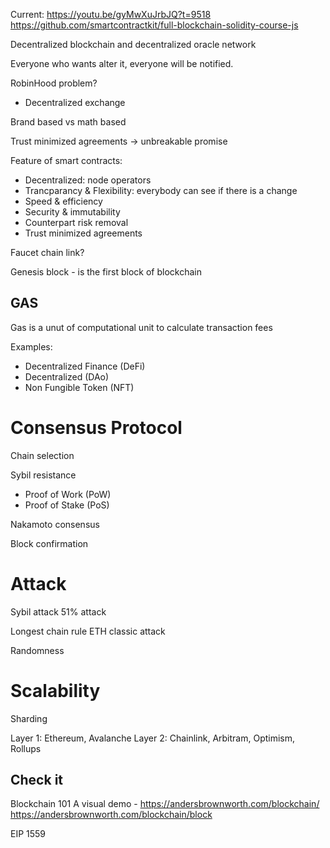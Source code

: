 Current: https://youtu.be/gyMwXuJrbJQ?t=9518 
https://github.com/smartcontractkit/full-blockchain-solidity-course-js


Decentralized blockchain and decentralized oracle network

Everyone who wants alter it, everyone will be notified.

RobinHood problem?
- Decentralized exchange

Brand based vs math based

Trust minimized agreements  -> unbreakable promise

Feature of smart contracts:
- Decentralized: node operators
- Trancparancy & Flexibility: everybody can see if there is a change
- Speed & efficiency
- Security & immutability
- Counterpart risk removal
- Trust minimized agreements

Faucet chain link?


Genesis block - is the first block of blockchain

## GAS
Gas is a unut of computational unit
to calculate transaction fees



Examples:
- Decentralized Finance (DeFi)
- Decentralized (DAo)
- Non Fungible Token (NFT)


# Consensus Protocol
Chain selection

Sybil resistance
- Proof of Work (PoW)
- Proof of Stake (PoS)

Nakamoto consensus

Block confirmation


# Attack
Sybil attack
51% attack


Longest chain rule
ETH classic attack

Randomness

# Scalability
Sharding

Layer 1: Ethereum, Avalanche
Layer 2: Chainlink, Arbitram, Optimism, Rollups
## Check it
Blockchain 101 A visual demo - https://andersbrownworth.com/blockchain/
https://andersbrownworth.com/blockchain/block

EIP 1559





